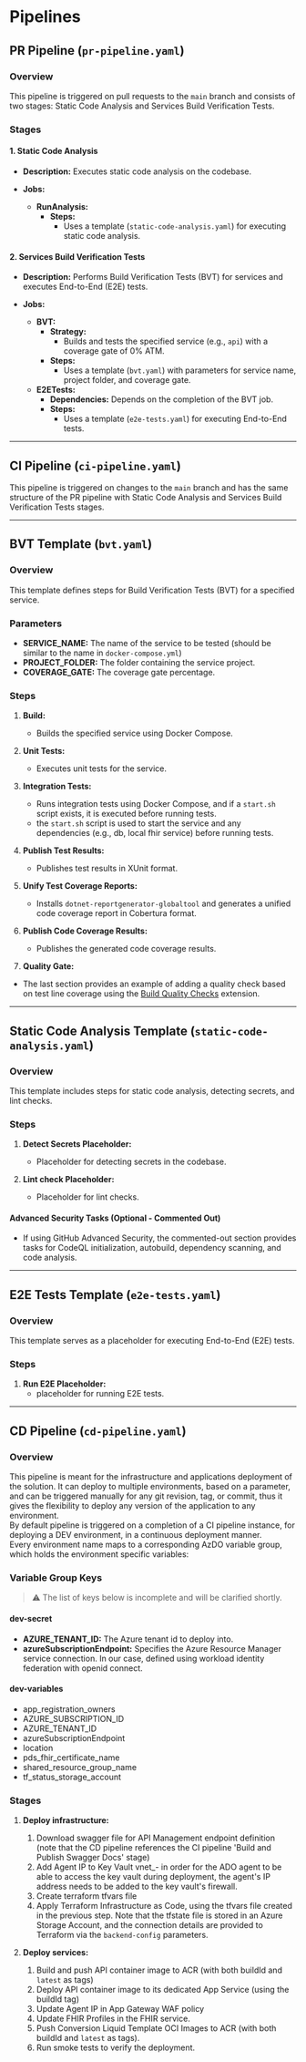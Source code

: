 # Pipelines

## PR Pipeline (`pr-pipeline.yaml`)

### Overview

This pipeline is triggered on pull requests to the `main` branch and consists of two stages: Static Code Analysis and Services Build Verification Tests.

### Stages

#### 1. Static Code Analysis

- **Description:** Executes static code analysis on the codebase.

- **Jobs:**
  - **RunAnalysis:**
    - **Steps:**
      - Uses a template (`static-code-analysis.yaml`) for executing static code analysis.

#### 2. Services Build Verification Tests

- **Description:** Performs Build Verification Tests (BVT) for services and executes End-to-End (E2E) tests.

- **Jobs:**
  - **BVT:**
    - **Strategy:**
      - Builds and tests the specified service (e.g., `api`) with a coverage gate of 0% ATM.
    - **Steps:**
      - Uses a template (`bvt.yaml`) with parameters for service name, project folder, and coverage gate.
  - **E2ETests:**
    - **Dependencies:** Depends on the completion of the BVT job.
    - **Steps:**
      - Uses a template (`e2e-tests.yaml`) for executing End-to-End tests.

---

## CI Pipeline (`ci-pipeline.yaml`)

This pipeline is triggered on changes to the `main` branch and has the same structure of the PR pipeline with Static Code Analysis and Services Build Verification Tests stages.

---

## BVT Template (`bvt.yaml`)

### Overview

This template defines steps for Build Verification Tests (BVT) for a specified service.

### Parameters

- **SERVICE_NAME:** The name of the service to be tested (should be similar to the name in `docker-compose.yml`)
- **PROJECT_FOLDER:** The folder containing the service project.
- **COVERAGE_GATE:** The coverage gate percentage.

### Steps

1. **Build:**
   - Builds the specified service using Docker Compose.

2. **Unit Tests:**
   - Executes unit tests for the service.

3. **Integration Tests:**
   - Runs integration tests using Docker Compose, and if a `start.sh` script exists, it is executed before running tests.
   - the `start.sh` script is used to start the service and any dependencies (e.g., db, local fhir service) before running tests.

4. **Publish Test Results:**
   - Publishes test results in XUnit format.

5. **Unify Test Coverage Reports:**
   - Installs `dotnet-reportgenerator-globaltool` and generates a unified code coverage report in Cobertura format.

6. **Publish Code Coverage Results:**
   - Publishes the generated code coverage results.

7. **Quality Gate:**

- The last section provides an example of adding a quality check based on test line coverage using the [Build Quality Checks](https://marketplace.visualstudio.com/items?itemName=mspremier.BuildQualityChecks) extension.

---

## Static Code Analysis Template (`static-code-analysis.yaml`)

### Overview

This template includes steps for static code analysis, detecting secrets, and lint checks.

### Steps

1. **Detect Secrets Placeholder:**
   - Placeholder for detecting secrets in the codebase.

2. **Lint check Placeholder:**
   - Placeholder for lint checks.

#### Advanced Security Tasks (Optional - Commented Out)

- If using GitHub Advanced Security, the commented-out section provides tasks for CodeQL initialization, autobuild, dependency scanning, and code analysis.

---

## E2E Tests Template (`e2e-tests.yaml`)

### Overview

This template serves as a placeholder for executing End-to-End (E2E) tests.

### Steps

1. **Run E2E Placeholder:**
    - placeholder for running E2E tests.

---

## CD Pipeline (`cd-pipeline.yaml`)

### Overview

This pipeline is meant for the infrastructure and applications deployment of the solution. It can deploy to multiple environments, based on a parameter, and can be triggered manually for any git revision, tag, or commit, thus it gives the flexibility to deploy any version of the application to any environment.  
By default pipeline is triggered on a completion of a CI pipeline instance, for deploying a DEV environment, in a continuous deployment manner.  
Every environment name maps to a corresponding AzDO variable group, which holds the environment specific variables:

### Variable Group Keys

> :warning: The list of keys below is incomplete and will be clarified shortly.

#### dev-secret

- **AZURE_TENANT_ID:** The Azure tenant id to deploy into.
- **azureSubscriptionEndpoint:** Specifies the Azure Resource Manager service connection. In our case, defined using workload identity federation with openid connect.

#### dev-variables

- app_registration_owners
- AZURE_SUBSCRIPTION_ID
- AZURE_TENANT_ID
- azureSubscriptionEndpoint
- location
- pds_fhir_certificate_name
- shared_resource_group_name
- tf_status_storage_account

### Stages

1. **Deploy infrastructure:**
    1. Download swagger file for API Management endpoint definition (note that the CD pipeline references the CI pipeline 'Build and Publish Swagger Docs' stage)
    2. Add Agent IP to Key Vault vnet_- in order for the ADO agent to be able to access the key vault during deployment, the agent's IP address needs to be added to the key vault's firewall.
    3. Create terraform tfvars file
    4. Apply Terraform Infrastructure as Code, using the tfvars file created in the previous step. Note that the tfstate file is stored in an Azure Storage Account, and the connection details are provided to Terraform via the `backend-config` parameters.

2. **Deploy services:**
    1. Build and push API container image to ACR (with both buildId and `latest` as tags)
    2. Deploy API container image to its dedicated App Service (using the buildId tag)
    3. Update Agent IP in App Gateway WAF policy
    4. Update FHIR Profiles in the FHIR service.
    5. Push Conversion Liquid Template OCI Images to ACR (with both buildId and `latest` as tags).
    6. Run smoke tests to verify the deployment.
